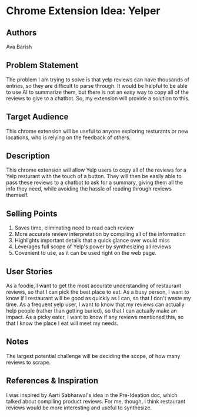 # Chrome Extension Idea: Yelper

## Authors

Ava Barish

## Problem Statement

The problem I am trying to solve is that yelp reviews can have thousands of entries, so they are difficult to parse through. It would be helpful
to be able to use AI to summarize them, but there is not an easy way to copy all of the reviews to give to a chatbot. So, my extension
will provide a solution to this.

## Target Audience

This chrome extension will be useful to anyone exploring resturants or new locations, who is relying on the feedback of others.

## Description

This chrome extension will allow Yelp users to copy all of the reviews for a Yelp resturant with the touch of a button. They will then be easily
able to pass these reviews to a chatbot to ask for a summary, giving them all the info they need, while avoiding the hassle of reading through reviews themself.

## Selling Points

1. Saves time, eliminating need to read each review
2. More accurate review interpretation by compiling all of the information
3. Highlights important details that a quick glance over would miss
4. Leverages full scope of Yelp's power by synthesizing all reviews
5. Covenient to use, as it can be used right on the web page.

## User Stories

As a foodie, I want to get the most accurate understanding of restaurant reviews, so that I can pick the best place to eat.
As a busy person, I want to know if I restaurant will be good as quickly as I can, so that I don't waste my time.
As a frequent yelp user, I want to know that my reviews can actually help people (rather than getting buried), so that I can actually make an impact.
As a picky eater, I want to know if any reviews mentioned this, so that I know the place I eat will meet my needs.

## Notes

The largest potential challenge will be deciding the scope, of how many reviews to scrape. 

## References & Inspiration

I was inspired by Aarti Sabharwal's idea in the Pre-Ideation doc, which talked about compiling product reviews. For me, though, I think restaurant reviews would be more
interesting and useful to synthesize. 
